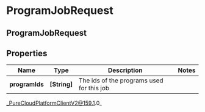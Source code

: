 # ProgramJobRequest

## ProgramJobRequest

## Properties

|Name | Type | Description | Notes|
|------------ | ------------- | ------------- | -------------|
| **programIds** | **[String]** | The ids of the programs used for this job | |



_PureCloudPlatformClientV2@159.1.0_
